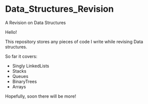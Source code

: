 # Data_Structures_Revision
A Revision on Data Structures


Hello!

This repository stores any pieces of code I write while revising Data structures. 

So far it covers:
  - Singly LinkedLists
  - Stacks
  - Queues
  - BinaryTrees
  - Arrays

Hopefully, soon there will be more!
